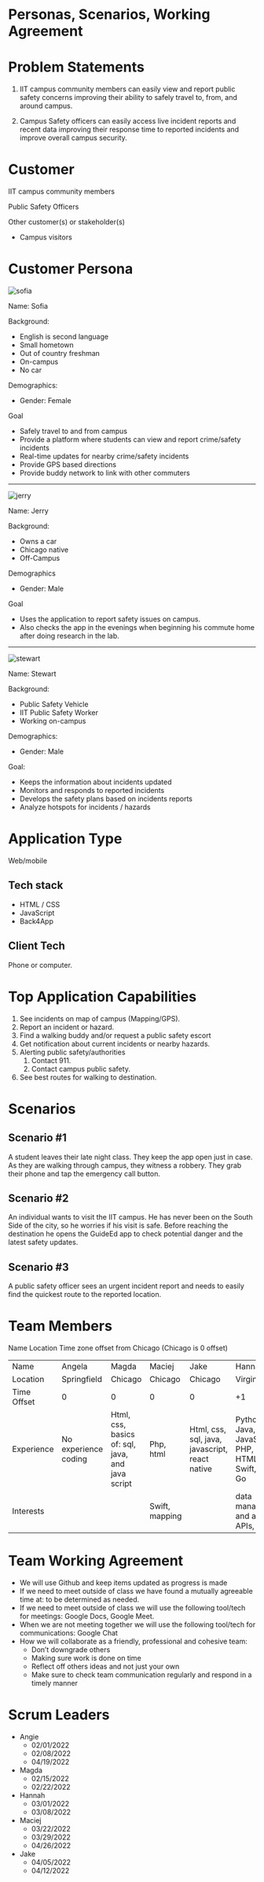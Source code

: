 # Personas, Scenarios, Working Agreement


# Problem Statements

1. IIT campus community members can easily view and report public safety concerns improving their ability to safely travel to, from, and around campus.

2. Campus Safety officers can easily access live incident reports and recent data improving their response time to reported incidents and improve overall campus security.


# Customer

IIT campus community members

Public Safety Officers

Other customer(s) or stakeholder(s)

* Campus visitors



# Customer Persona 
![sofia](https://user-images.githubusercontent.com/97997238/151097069-5bc81ea7-6b4a-4855-8b02-2c6c19fe494a.png)

Name: Sofia

Background:

* English is second language
* Small hometown
* Out of country freshman
* On-campus
* No car

Demographics:

* Gender: Female

Goal



* Safely travel to and from campus
* Provide a platform where students can view and report crime/safety incidents
* Real-time updates for nearby crime/safety incidents
* Provide GPS based directions
* Provide buddy network to link with other commuters
___

![jerry](https://user-images.githubusercontent.com/97997238/151097091-3f99684f-fe1b-46a5-ad2c-d74e3562bdc2.png)

Name: Jerry

Background:


* Owns a car
* Chicago native
* Off-Campus

Demographics



* Gender: Male

Goal



* Uses the application to report safety issues on campus. 
* Also checks the app in the evenings when beginning his commute home after doing research in the lab. 
___
![stewart](https://user-images.githubusercontent.com/97997238/151097103-ef226133-7c7e-47c5-aee7-70ae609c74a8.png)

Name: Stewart

Background: 


* Public Safety Vehicle
* IIT Public Safety Worker 
* Working on-campus

Demographics:



* Gender: Male

Goal: 



* Keeps the information about incidents updated
* Monitors and responds to reported incidents
* Develops the safety plans based on incidents reports 
* Analyze hotspots for incidents / hazards



# Application Type 

Web/mobile


## Tech stack



* HTML / CSS
* JavaScript
* Back4App


## Client Tech

Phone or computer.


# Top Application Capabilities 



1. See incidents on map of campus (Mapping/GPS).
2. Report an incident or hazard.
3. Find a walking buddy and/or request a public safety escort
4. Get notification about current incidents or nearby hazards.
5. Alerting public safety/authorities
    1. Contact 911. 
    2. Contact campus public safety.
6. See best routes for walking to destination. 


# Scenarios

## Scenario #1

A student leaves their late night class. They keep the app open just in case. As they are walking through campus, they witness a robbery. They grab their phone and tap the emergency call button. 

## Scenario #2

An individual wants to visit the IIT campus. He has never been on the South Side of the city, so he worries if his visit is safe. Before reaching the destination he opens the GuideEd app to check potential danger and the latest safety updates. 

## Scenario #3

A public safety officer sees an urgent incident report and needs to easily find the quickest route to the reported location.


# Team Members

Name Location Time zone offset from Chicago (Chicago is 0 offset)


<table>
  <tr>
   <td>Name
   </td>
   <td>Angela
   </td>
   <td>Magda
   </td>
   <td>Maciej
   </td>
   <td>Jake
   </td>
   <td>Hannah
   </td>
  </tr>
  <tr>
   <td>Location
   </td>
   <td>Springfield 
   </td>
   <td>Chicago 
   </td>
   <td>Chicago 
   </td>
   <td>Chicago 
   </td>
   <td>Virginia 
   </td>
  </tr>
  <tr>
   <td>Time Offset
   </td>
   <td>0 
   </td>
   <td>0 
   </td>
   <td>0 
   </td>
   <td>0 
   </td>
   <td>+1
   </td>
  </tr>
  <tr>
   <td>Experience
   </td>
   <td>No experience coding
   </td>
   <td>Html, css, basics of: sql, java, and java script
   </td>
   <td>Php, html 
   </td>
   <td>Html, css, sql, java, javascript, react native
   </td>
   <td>Python, Java, JavaScript, PHP, SQL, HTML/CSS, Swift, .NET, Go
   </td>
  </tr>
  <tr>
   <td>Interests
   </td>
   <td>
   </td>
   <td>
   </td>
   <td>Swift, mapping
   </td>
   <td>
   </td>
   <td>data management and analysis, APIs, 
   </td>
  </tr>
</table>



# Team Working Agreement



* We will use Github and keep items updated as progress is made
* If we need to meet outside of class we have found a mutually agreeable time at: to be determined as needed. 
* If we need to meet outside of class we will use the following tool/tech for meetings: Google Docs, Google Meet. 
* When we are not meeting together we will use the following tool/tech for communications: Google Chat
* How we will collaborate as a friendly, professional and cohesive team:
    * Don’t downgrade others
    * Making sure work is done on time 
    * Reflect off others ideas and not just your own
    * Make sure to check team communication regularly and respond in a timely manner


# Scrum Leaders

* Angie
    * 02/01/2022
    * 02/08/2022
    * 04/19/2022
* Magda 
    * 02/15/2022
    * 02/22/2022
* Hannah
    * 03/01/2022
    * 03/08/2022
* Maciej
    * 03/22/2022
    * 03/29/2022
    * 04/26/2022
* Jake
    * 04/05/2022
    * 04/12/2022
